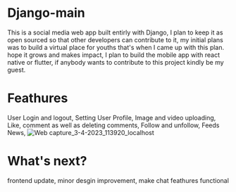 # Django-main
This is a social media web app built entirly with Django, I plan to keep it as open sourced so that other developers can contribute to it, my initial plans was to build a virtual place for youths that's when I came up with this plan. hope it grows and makes impact, I plan to build the mobile app with react native or flutter, if anybody wants to contribute to this project kindly be my guest.

# Feathures
User Login and logout,
Setting User Profile,
Image and video uploading,
Like, comment as well as deleting comments,
Follow and unfollow,
Feeds News,
![Web capture_3-4-2023_113920_localhost](https://user-images.githubusercontent.com/79472476/229457510-1df72ee1-a9e3-4803-ba55-0755b800b16c.jpeg)
# What's next?
frontend update,
minor desgin improvement,
make chat feathures functional
